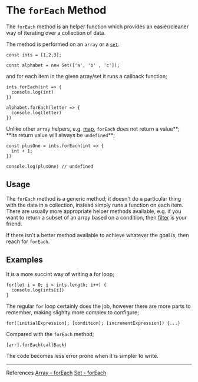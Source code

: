 # The `forEach` Method

The `forEach` method is an helper function which provides an easier/cleaner way of iterating over a collection of data.

The method is performed on an `array` or a [`set`](../../collections/sets).

`const ints = [1,2,3];`

`const alphabet = new Set(['a', 'b' , 'c']);`

and for each item in the given array/set it runs a callback function;

```
ints.forEach(int => {
  console.log(int)
})
```

```
alphabet.forEach(letter => {
  console.log(letter)
})
```

Unlike other `array` helpers, e.g. [map](../map), `forEach` does not return a value**; **its return value will always be `undefined`\*\*;

```
const plusOne = ints.forEach(int => {
  int + 1;
})

console.log(plusOne) // undefined
```

## Usage

The `forEach` method is a generic method; it doesn't do a particular thing with the data in a collection, instead simply runs a function on each item. There are usually more appropriate helper methods available, e.g. if you want to return a subset of an array based on a condition, then [filter](../filter) is your friend.

If there isn't a better method available to achieve whatever the goal is, then reach for `forEach`.

## Examples

It is a more succint way of writing a for loop;

```
for(let i = 0; i < ints.length; i++) {
  console.log(ints[i])
}
```

The regular `for` loop certainly does the job, however there are more parts to remember, making slighlty more complex to configure;

`for([initialExpression]; [condition]; [incrementExpression]) {...}`

Compared with the `forEach` method;

`[arr].forEach(callBack)`

The code becomes less error prone when it is simpler to write.

---

References
[Array - forEach](https://developer.mozilla.org/en-US/docs/Web/JavaScript/Reference/Global_Objects/Array/forEach)
[Set - forEach](https://developer.mozilla.org/en-US/docs/Web/JavaScript/Reference/Global_Objects/Set/forEach)
